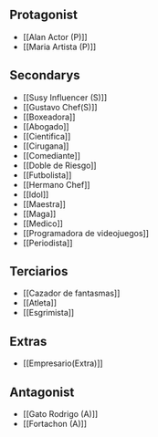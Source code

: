 ## Protagonist

- [[Alan Actor (P)]]
- [[Maria Artista (P)]]

## Secondarys

- [[Susy Influencer (S)]]
- [[Gustavo Chef(S)]]
- [[Boxeadora]]
- [[Abogado]]
- [[Cientifica]]
- [[Cirugana]]
- [[Comediante]]
- [[Doble de Riesgo]]
- [[Futbolista]]
- [[Hermano Chef]]
- [[Idol]]
- [[Maestra]]
- [[Maga]]
- [[Medico]]
- [[Programadora de videojuegos]]
- [[Periodista]]

## Terciarios

-  [[Cazador de fantasmas]]
- [[Atleta]]
- [[Esgrimista]]

## Extras

- [[Empresario(Extra)]]

## Antagonist

- [[Gato Rodrigo (A)]]
- [[Fortachon (A)]]
